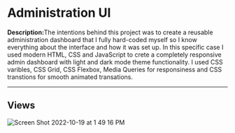 <h1>Administration UI</h1>

<p><b>Description:</b>The intentions behind this project was to create a reusable administration dashboard that I fully hard-coded myself so I know everything about the interface and how it was set up. In this specific case I used modern HTML, CSS and JavaScript to crete a completely responsive admin dashboard with light and dark mode theme functionality. I used CSS varibles, CSS Grid, CSS Flexbox, Media Queries for responsiness and CSS transtions for smooth animated transations.</p>

<hr>

<h2>Views</h2>

![Screen Shot 2022-10-19 at 1 49 16 PM](https://user-images.githubusercontent.com/82541715/196766948-ee2f4639-fabd-4ba4-9c15-318a2fb4fcc7.png)



